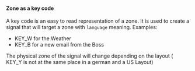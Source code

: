 
#### Zone as a key code
A key code is an easy to read representation of a zone. It is used to create a signal that will target
a zone with `language` meaning.
Examples:

* KEY_W for the Weather
* KEY_B for a new email from the Boss

The physical zone of the signal will change depending on the layout ( KEY_Y is not at the same place
in a german and a US Layout)
